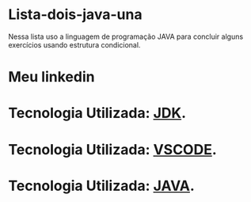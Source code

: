 # Lista-dois-java-una   
Nessa lista uso a linguagem de programação JAVA para concluir alguns exercícios usando estrutura condicional.   

# Meu linkedin    
# Tecnologia Utilizada: [JDK](https://www.oracle.com/br/java/technologies/downloads/).    
# Tecnologia Utilizada: [VSCODE](https://code.visualstudio.com/).
# Tecnologia Utilizada: [JAVA](https://www.java.com/pt-BR/).
